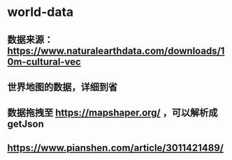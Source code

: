 # world-data
## 数据来源：https://www.naturalearthdata.com/downloads/10m-cultural-vec
## 世界地图的数据，详细到省
## 数据拖拽至 https://mapshaper.org/ ，可以解析成getJson
## https://www.pianshen.com/article/3011421489/
